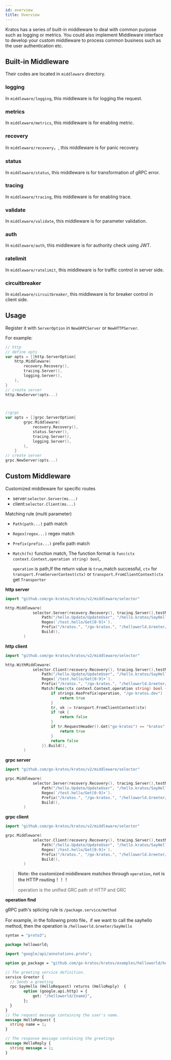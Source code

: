 ```yaml
---
id: overview
title: Overview
---
```

Kratos has a series of built-in middleware to deal with common purpose such as logging or metrics. You could also implement Middleware interface to develop your custom middleware to process common business such as the user authentication etc.

## Built-in Middleware

Their codes are located in `middleware` directory.

### logging

In `middleware/logging`, this middleware is for logging the request.

### metrics

In `middleware/metrics`, this middleware is for enabling metric.

### recovery

In `middleware/recovery`，, this middleware is for panic recovery.

### status

In `middleware/status`, this middleware is for transformation of gRPC error.

### tracing

In `middleware/tracing`, this middleware is for enabling trace.

### validate

In `middleware/validate`, this middleware is for parameter validation.

### auth

In `middleware/auth`, this middleware is for authority check using JWT.

### ratelimit

In `middleware/ratelimit`, this middleware is for traffic control in server side.

### circuitbreaker

In `middleware/circuitbreaker`, this middleware is for breaker control in client side.

## Usage

Register it with `ServerOption` in `NewGRPCServer` or `NewHTTPServer`.

For example:
```go
// http
// define opts
var opts = []http.ServerOption{
	http.Middleware(
		recovery.Recovery(),
		tracing.Server(),
		logging.Server(),
	),
}
// create server
http.NewServer(opts...)



//grpc
var opts = []grpc.ServerOption{
		grpc.Middleware(
			recovery.Recovery(),
			status.Server(),
			tracing.Server(),
			logging.Server(),
		),
	}
// create server
grpc.NewServer(opts...)

```


## Custom Middleware

Customized middleware for specific routes

- server:`selector.Server(ms...)` 
- client:`selector.Client(ms...)`

Matching rule (multi parameter)

- `Path(path...)`        path match
- `Regex(regex...)`      regex match
- `Prefix(prefix...)`    prefix path match
- `Match(fn)`            function match, The function format is `func(ctx context.Context,operation string) bool`,
  
  `operation` is path,If the return value is `true`,match successful, `ctx` for `transport.FromServerContext(ctx)` or `transport.FromClientContext(ctx` get `Transporter`

**http server**

```go
import "github.com/go-kratos/kratos/v2/middleware/selector"

http.Middleware(
            selector.Server(recovery.Recovery(), tracing.Server(),testMiddleware).
                Path("/hello.Update/UpdateUser", "/hello.kratos/SayHello").
                Regex(`/test.hello/Get[0-9]+`).
                Prefix("/kratos.", "/go-kratos.", "/helloworld.Greeter/").
                Build(),
        )
```

**http client**

```go
import "github.com/go-kratos/kratos/v2/middleware/selector"

http.WithMiddleware(
            selector.Client(recovery.Recovery(), tracing.Server(),testMiddleware).
                Path("/hello.Update/UpdateUser", "/hello.kratos/SayHello").
                Regex(`/test.hello/Get[0-9]+`).
                Prefix("/kratos.", "/go-kratos.", "/helloworld.Greeter/").
                Match(func(ctx context.Context,operation string) bool {
                    if strings.HasPrefix(operation, "/go-kratos.dev") || strings.HasSuffix(operation, "world") {
                        return true
                    }
                    tr, ok := transport.FromClientContext(ctx)
                    if !ok {
                        return false
				    }
                    if tr.RequestHeader().Get("go-kratos") == "kratos" {
					    return true
				    }
                    return false
                }).Build(),
        )
```

**grpc server**

```go
import "github.com/go-kratos/kratos/v2/middleware/selector"

grpc.Middleware(
            selector.Server(recovery.Recovery(), tracing.Server(),testMiddleware).
                Path("/hello.Update/UpdateUser", "/hello.kratos/SayHello").
                Regex(`/test.hello/Get[0-9]+`).
                Prefix("/kratos.", "/go-kratos.", "/helloworld.Greeter/").
                Build(),
        )
```

**grpc client**

```go
import "github.com/go-kratos/kratos/v2/middleware/selector"

grpc.Middleware(
            selector.Client(recovery.Recovery(), tracing.Server(),testMiddleware).
                Path("/hello.Update/UpdateUser", "/hello.kratos/SayHello").
                Regex(`/test.hello/Get[0-9]+`).
                Prefix("/kratos.", "/go-kratos.", "/helloworld.Greeter/").
                Build(),
        )
```

> **Note: the customized middleware matches through `operation`, not is the HTTP routing！！！** 
> 
> operation is the unified GRC path of HTTP and GRC

**operation find**

gRPC path's splicing rule is `/package.service/method`

For example, in the following proto file，if we want to call the sayhello method, then the operation is `/helloworld.Greeter/SayHello`

```protobuf
syntax = "proto3";

package helloworld;

import "google/api/annotations.proto";

option go_package = "github.com/go-kratos/kratos/examples/helloworld/helloworld";

// The greeting service definition.
service Greeter {
  // Sends a greeting
  rpc SayHello (HelloRequest) returns (HelloReply)  {
        option (google.api.http) = {
            get: "/helloworld/{name}",
        };
  }
}
// The request message containing the user's name.
message HelloRequest {
  string name = 1;
}

// The response message containing the greetings
message HelloReply {
  string message = 1;
}
```


